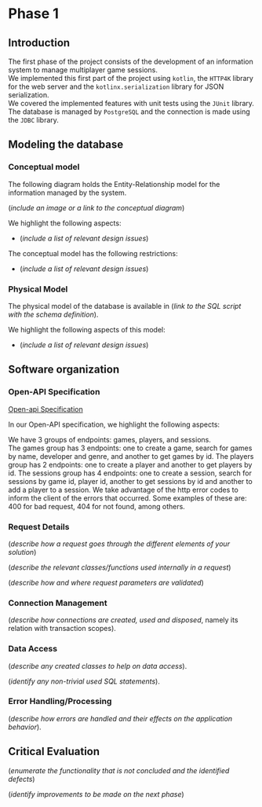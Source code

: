 # Phase 1

## Introduction

The first phase of the project consists of the development of an information system
to manage multiplayer game sessions.  
We implemented this first part of the project using `kotlin`,
the `HTTP4K` library for the web server and the `kotlinx.serialization` library for JSON serialization.  
We covered the implemented features with unit tests using the `JUnit` library.  
The database is managed by `PostgreSQL` and the connection is made using the `JDBC` library.

## Modeling the database

### Conceptual model ###

The following diagram holds the Entity-Relationship model for the information managed by the system.

(_include an image or a link to the conceptual diagram_)

We highlight the following aspects:

* (_include a list of relevant design issues_)

The conceptual model has the following restrictions:

* (_include a list of relevant design issues_)

### Physical Model ###

The physical model of the database is available in (_link to the SQL script with the schema definition_).

We highlight the following aspects of this model:

* (_include a list of relevant design issues_)

## Software organization

### Open-API Specification ###

[Open-api Specification](open-api.json)

In our Open-API specification, we highlight the following aspects:

We have 3 groups of endpoints: games, players, and sessions.  
The games group has 3 endpoints: one to create a game, search for games by name, developer and genre, and another to get games by id.
The players group has 2 endpoints: one to create a player and another to get players by id.
The sessions group has 4 endpoints: one to create a session, search for sessions by game id, player id, 
another to get sessions by id and another to add a player to a session.
We take advantage of the http error codes to inform the client of the errors that occurred.
Some examples of these are: 400 for bad request, 404 for not found, among others.


### Request Details

(_describe how a request goes through the different elements of your solution_)

(_describe the relevant classes/functions used internally in a request_)

(_describe how and where request parameters are validated_)

### Connection Management

(_describe how connections are created, used and disposed_, namely its relation with transaction scopes).

### Data Access

(_describe any created classes to help on data access_).

(_identify any non-trivial used SQL statements_).

### Error Handling/Processing

(_describe how errors are handled and their effects on the application behavior_).

## Critical Evaluation

(_enumerate the functionality that is not concluded and the identified defects_)

(_identify improvements to be made on the next phase_)
